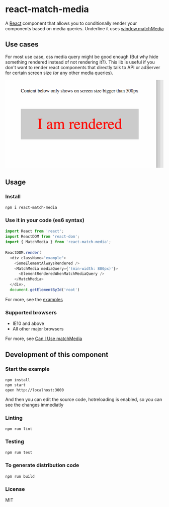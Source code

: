 react-match-media
=====================

A [React](https://github.com/facebook/react) component that allows you to conditionally render your components based on media queries. 
Underline it uses [window.matchMedia](https://developer.mozilla.org/en/docs/Web/API/Window/matchMedia)

## Use cases
For most use case, css media query might be good enough (But why hide something rendered instead of not rendering it?). This lib is useful if you don't want to render react components that directly talk to API or adServer for certain screen size (or any other media queries).

![alt tag](./match-media.gif)

## Usage
### Install
```
npm i react-match-media
```

### Use it in your code (es6 syntax)
```javascript
import React from 'react';
import ReactDOM from 'react-dom';
import { MatchMedia } from 'react-match-media';

ReactDOM.render(
  <div className="example">
    <SomeElementAlwaysRendered />
    <MatchMedia mediaQuery={'(min-width: 800px)'}>
      <ElementRenderedWhenMatchMediaQuery />
    </MatchMedia>
  </div>,
  document.getElementById('root')

```
For more, see the [examples](./examples)

### Supported browsers
  - IE10 and above
  - All other major browsers

For more, see [Can I Use matchMedia](http://caniuse.com/#search=matchMedia)

## Development of this component

### Start the example

```
npm install
npm start
open http://localhost:3000
```
And then you can edit the source code, hotreloading is enabled, so you can see the changes immediatly

### Linting

```
npm run lint
```

### Testing

```
npm run test 
```

### To generate distribution code

```
npm run build
```

### License
MIT
